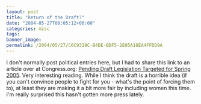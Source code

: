 ```yaml
---
layout: post
title: "Return of the Draft?"
date: "2004-05-27T08:05:12+06:00"
categories: misc 
tags: 
banner_image: 
permalink: /2004/05/27/C6C9319C-B4DE-BDF5-2E05A16EA4FFDD9A
---
```


I don't normally post political entries here, but I had to share this link to an article over at Congress.org: <a href="http://www.congress.org/congressorg/issues/alert/?alertid=5834001&content_dir=ua_congressorg">Pending Draft Legislation Targeted for Spring 2005</a>. Very interesting reading. While I think the draft is a horrible idea (if you can't convince people to fight for you - what's the point of forcing them to), at least they are making it a bit more fair by including women this time. I'm really surprised this hasn't gotten more press lately.